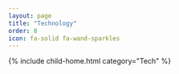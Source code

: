 ```yaml
---
layout: page
title: "Technology"
order: 8
icon: fa-solid fa-wand-sparkles
---
```


{% include child-home.html category="Tech" %}